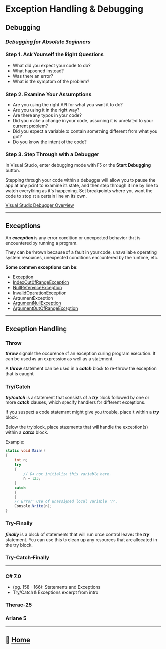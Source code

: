 # Exception Handling & Debugging

## **Debugging**

### *Debugging for Absolute Beginners*

### Step 1. Ask Yourself the Right Questions

* What did you expect your code to do?
* What happened instead?
* Was there an error?
* What is the symptom of the problem?

### Step 2. Examine Your Assumptions

* Are you using the right API for what you want it to do?
* Are you using it in the right way?
* Are there any typos in your code?
* Did you make a change in your code, assuming it is unrelated to your current problem?
* Did you expect a variable to contain something different from what you got?
* Do you know the intent of the code?

### Step 3. Step Through with a Debugger

In Visual Studio, enter debugging mode with F5 or the **Start Debugging** button.

Stepping through your code within a debugger will allow you to pause the app at any point to examine its state, and then step through it line by line to watch everything as it's happening. Set breakpoints where you want the code to stop at a certain line on its own.

[Visual Studio Debugger Overview](https://bit.ly/3FeFswp)

_____

## **Exceptions**

An ***exception*** is any error condition or unexpected behavior that is encountered by running a program.

They can be thrown because of a fault in your code, unavailable operating system resources, unexpected conditions encountered by the runtime, etc.

**Some common exceptions can be**:

* [Exception](https://bit.ly/3a4SiPv)
* [IndexOutOfRangeException](https://bit.ly/3a0E8iD)
* [NullReferenceException](https://bit.ly/3DbPmgO)
* [InvalidOperationException](https://bit.ly/2ZVcce8)
* [ArgumentException](https://bit.ly/3uAe0EJ)
* [ArgumentNullException](https://bit.ly/3D8e7Kv)
* [ArgumentOutOfRangeException](https://bit.ly/2YeoYU0)

_____

## **Exception Handling**

### Throw

***throw*** signals the occurence of an exception during program execution. It can be used as an expression as well as a statement.

A ***throw*** statement can be used in a ***catch*** block to re-throw the exception that is caught.

### Try/Catch

***try/catch*** is a statement that consists of a ***try*** block followed by one or more ***catch*** clauses, which specify handlers for different exceptions.

If you suspect a code statement might give you trouble, place it within a ***try*** block.

Below the try block, place statements that will handle the exception(s) within a ***catch*** block.

Example:

```C#
static void Main()
{
    int n;
    try
    {
        // Do not initialize this variable here.
        n = 123;
    }
    catch
    {
    }
    // Error: Use of unassigned local variable 'n'.
    Console.Write(n);
}
```

### Try-Finally

***finally*** is a block of statements that will run once control leaves the ***try*** statement. You can use this to clean up any resources that are allocated in the try block.

### Try-Catch-Finally


_____

### C\# 7.0

* (pg. 158 - 166): Statements and Exceptions
* Try/Catch & Exceptions excerpt from intro

### Therac-25

### Ariane 5

____

## 🏡 [**Home**](https://mistidinzy.github.io/ReadingNotes/)
